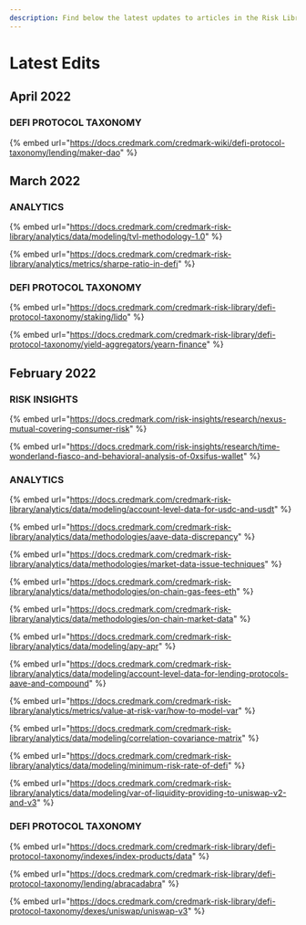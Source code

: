 ```yaml
---
description: Find below the latest updates to articles in the Risk Library
---
```


# Latest Edits

## April 2022

### DEFI PROTOCOL TAXONOMY

{% embed url="https://docs.credmark.com/credmark-wiki/defi-protocol-taxonomy/lending/maker-dao" %}

## March 2022

### ANALYTICS

{% embed url="https://docs.credmark.com/credmark-risk-library/analytics/data/modeling/tvl-methodology-1.0" %}

{% embed url="https://docs.credmark.com/credmark-risk-library/analytics/metrics/sharpe-ratio-in-defi" %}

### DEFI PROTOCOL TAXONOMY

{% embed url="https://docs.credmark.com/credmark-risk-library/defi-protocol-taxonomy/staking/lido" %}

{% embed url="https://docs.credmark.com/credmark-risk-library/defi-protocol-taxonomy/yield-aggregators/yearn-finance" %}

## February 2022

### RISK INSIGHTS

{% embed url="https://docs.credmark.com/risk-insights/research/nexus-mutual-covering-consumer-risk" %}

{% embed url="https://docs.credmark.com/risk-insights/research/time-wonderland-fiasco-and-behavioral-analysis-of-0xsifus-wallet" %}

### ANALYTICS&#x20;

{% embed url="https://docs.credmark.com/credmark-risk-library/analytics/data/modeling/account-level-data-for-usdc-and-usdt" %}

{% embed url="https://docs.credmark.com/credmark-risk-library/analytics/data/methodologies/aave-data-discrepancy" %}

{% embed url="https://docs.credmark.com/credmark-risk-library/analytics/data/methodologies/market-data-issue-techniques" %}

{% embed url="https://docs.credmark.com/credmark-risk-library/analytics/data/methodologies/on-chain-gas-fees-eth" %}

{% embed url="https://docs.credmark.com/credmark-risk-library/analytics/data/methodologies/on-chain-market-data" %}

{% embed url="https://docs.credmark.com/credmark-risk-library/analytics/data/modeling/apy-apr" %}

{% embed url="https://docs.credmark.com/credmark-risk-library/analytics/data/modeling/account-level-data-for-lending-protocols-aave-and-compound" %}

{% embed url="https://docs.credmark.com/credmark-risk-library/analytics/metrics/value-at-risk-var/how-to-model-var" %}

{% embed url="https://docs.credmark.com/credmark-risk-library/analytics/data/modeling/correlation-covariance-matrix" %}

{% embed url="https://docs.credmark.com/credmark-risk-library/analytics/data/modeling/minimum-risk-rate-of-defi" %}

{% embed url="https://docs.credmark.com/credmark-risk-library/analytics/data/modeling/var-of-liquidity-providing-to-uniswap-v2-and-v3" %}

### DEFI PROTOCOL TAXONOMY

{% embed url="https://docs.credmark.com/credmark-risk-library/defi-protocol-taxonomy/indexes/index-products/data" %}

{% embed url="https://docs.credmark.com/credmark-risk-library/defi-protocol-taxonomy/lending/abracadabra" %}

{% embed url="https://docs.credmark.com/credmark-risk-library/defi-protocol-taxonomy/dexes/uniswap/uniswap-v3" %}
